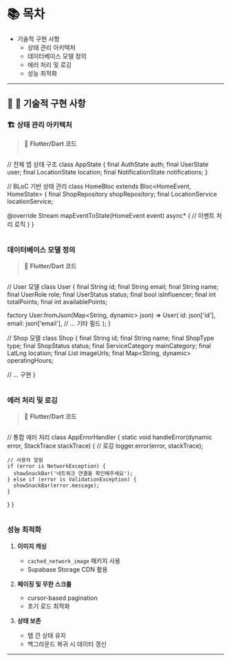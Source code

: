 # 📚 목차

  - 기술적 구현 사항
    - 상태 관리 아키텍처
    - 데이터베이스 모델 정의
    - 에러 처리 및 로깅
    - 성능 최적화

---

## 🔧 🔧 기술적 구현 사항

### 🏗️ **상태 관리 아키텍처**

> 📱 **Flutter/Dart 코드**
> ```dart
// 전체 앱 상태 구조
class AppState {
  final AuthState auth;
  final UserState user;
  final LocationState location;
  final NotificationState notifications;
}

// BLoC 기반 상태 관리
class HomeBloc extends Bloc<HomeEvent, HomeState> {
  final ShopRepository shopRepository;
  final LocationService locationService;
  
  @override
  Stream<HomeState> mapEventToState(HomeEvent event) async* {
    // 이벤트 처리 로직
  }
}
> ```

### **데이터베이스 모델 정의**

> 📱 **Flutter/Dart 코드**
> ```dart
// User 모델
class User {
  final String id;
  final String email;
  final String name;
  final UserRole role;
  final UserStatus status;
  final bool isInfluencer;
  final int totalPoints;
  final int availablePoints;
  
  factory User.fromJson(Map<String, dynamic> json) => User(
    id: json['id'],
    email: json['email'],
    // ... 기타 필드
  );
}

// Shop 모델 
class Shop {
  final String id;
  final String name;
  final ShopType type;
  final ShopStatus status;
  final ServiceCategory mainCategory;
  final LatLng location;
  final List<String> imageUrls;
  final Map<String, dynamic> operatingHours;
  
  // ... 구현
}
> ```

### **에러 처리 및 로깅**

> 📱 **Flutter/Dart 코드**
> ```dart
// 통합 에러 처리
class AppErrorHandler {
  static void handleError(dynamic error, StackTrace stackTrace) {
    // 로깅
    logger.error(error, stackTrace);
    
    // 사용자 알림
    if (error is NetworkException) {
      showSnackBar('네트워크 연결을 확인해주세요');
    } else if (error is ValidationException) {
      showSnackBar(error.message);
    }
  }
}
> ```

### **성능 최적화**

1. **이미지 캐싱**
   - `cached_network_image` 패키지 사용
   - Supabase Storage CDN 활용

2. **페이징 및 무한 스크롤**
   - cursor-based pagination
   - 초기 로드 최적화

3. **상태 보존**
   - 탭 간 상태 유지
   - 백그라운드 복귀 시 데이터 갱신


---

